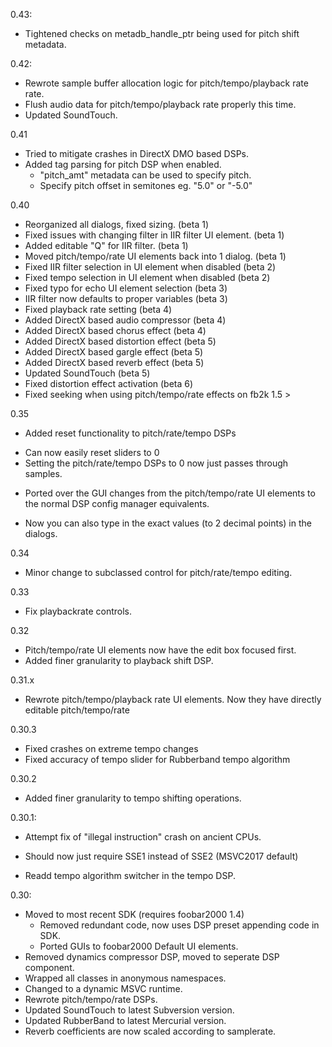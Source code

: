 0.43:
* Tightened checks on metadb_handle_ptr being used for pitch shift metadata.

0.42:
* Rewrote sample buffer allocation logic for pitch/tempo/playback rate rate.
* Flush audio data for pitch/tempo/playback rate properly this time.
* Updated SoundTouch.

0.41
* Tried to mitigate crashes in DirectX DMO based DSPs.
* Added tag parsing for pitch DSP when enabled.
  - "pitch_amt" metadata can be used to specify pitch.
  - Specify pitch offset in semitones eg. "5.0" or "-5.0"

0.40
* Reorganized all dialogs, fixed sizing. (beta 1)
* Fixed issues with changing filter in IIR filter UI element. (beta 1)
* Added editable "Q" for IIR filter. (beta 1)
* Moved pitch/tempo/rate UI elements back into 1 dialog. (beta 1)
* Fixed IIR filter selection in UI element when disabled (beta 2)
* Fixed tempo selection in UI element when disabled (beta 2)
* Fixed typo for echo UI element selection (beta 3)
* IIR filter now defaults to proper variables (beta 3)
* Fixed playback rate setting (beta 4)
* Added DirectX based audio compressor (beta 4)
* Added DirectX based chorus effect (beta 4)
* Added DirectX based distortion effect (beta 5)
* Added DirectX based gargle effect (beta 5)
* Added DirectX based reverb effect (beta 5)
* Updated SoundTouch (beta 5)
* Fixed distortion effect activation (beta 6)
* Fixed seeking when using pitch/tempo/rate effects on fb2k 1.5 >

0.35
* Added reset functionality to pitch/rate/tempo DSPs
- Can now easily reset sliders to 0
- Setting the pitch/rate/tempo DSPs to 0 now just passes through
samples.
* Ported over the GUI changes from the pitch/tempo/rate 
UI elements to the normal DSP config manager equivalents.
- Now you can also type in the exact values (to 2 decimal points)
in the dialogs.

0.34
* Minor change to subclassed control for pitch/rate/tempo editing.

0.33
* Fix playbackrate controls.

0.32
* Pitch/tempo/rate UI elements now have the edit box focused first.
* Added finer granularity to playback shift DSP.

0.31.x
* Rewrote pitch/tempo/playback rate UI elements.
  Now they have directly editable pitch/tempo/rate

0.30.3
* Fixed crashes on extreme tempo changes
* Fixed accuracy of tempo slider for Rubberband tempo algorithm

0.30.2
* Added finer granularity to tempo shifting operations.

0.30.1:
* Attempt fix of "illegal instruction" crash on ancient CPUs.
- Should now just require SSE1 instead of SSE2 (MSVC2017 default)
* Readd tempo algorithm switcher in the tempo DSP.

0.30:
* Moved to most recent SDK (requires foobar2000 1.4)
  - Removed redundant code, now uses DSP preset appending code in SDK.
  - Ported GUIs to foobar2000 Default UI elements.
* Removed dynamics compressor DSP, moved to seperate DSP component.
* Wrapped all classes in anonymous namespaces.
* Changed to a dynamic MSVC runtime.
* Rewrote pitch/tempo/rate DSPs.
* Updated SoundTouch to latest Subversion version.
* Updated RubberBand to latest Mercurial version.
* Reverb coefficients are now scaled according to samplerate.